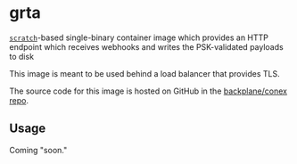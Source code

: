 # grta

[`scratch`](https://hub.docker.com/_/scratch/)-based single-binary container image which provides an HTTP endpoint which receives webhooks and writes the PSK-validated payloads to disk

This image is meant to be used behind a load balancer that provides TLS.

The source code for this image is hosted on GitHub in the [backplane/conex repo](https://github.com/backplane/conex/tree/main/grta).

## Usage

Coming "soon."
